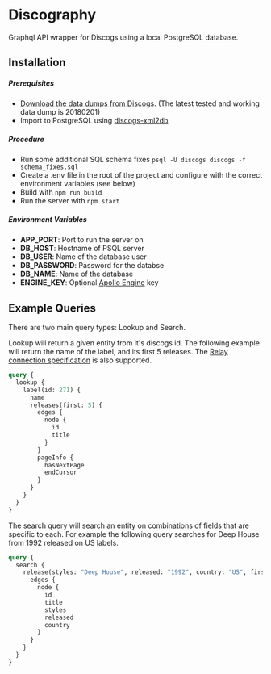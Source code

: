 # Discography

Graphql API wrapper for Discogs using a local PostgreSQL database.

## Installation

##### Prerequisites

* [Download the data dumps from Discogs](https://data.discogs.com/?prefix=data/2018/ 'Download the data dumps from Discogs'). (The latest tested and working data dump is 20180201)
* Import to PostgreSQL using [discogs-xml2db](https://github.com/philipmat/discogs-xml2db 'discogs-xml2db')

##### Procedure

* Run some additional SQL schema fixes `psql -U discogs discogs -f schema_fixes.sql`
* Create a .env file in the root of the project and configure with the correct environment variables (see below)
* Build with `npm run build`
* Run the server with `npm start`

##### Environment Variables

* **APP_PORT**: Port to run the server on
* **DB_HOST**: Hostname of PSQL server
* **DB_USER**: Name of the database user
* **DB_PASSWORD**: Password for the databse
* **DB_NAME**: Name of the database
* **ENGINE_KEY**: Optional [Apollo Engine](https://engine.apollographql.com/ 'Apollo Engine') key

## Example Queries

There are two main query types: Lookup and Search.

Lookup will return a given entity from it's discogs id. The following example will return the name of the label, and its first 5 releases. The [Relay connection specification](https://facebook.github.io/relay/graphql/connections.htm 'Relay connection specification') is also supported.

```graphql
query {
  lookup {
    label(id: 271) {
      name
      releases(first: 5) {
        edges {
          node {
            id
            title
          }
        }
        pageInfo {
          hasNextPage
          endCursor
        }
      }
    }
  }
}
```

The search query will search an entity on combinations of fields that are specific to each. For example the following query searches for Deep House from 1992 released on US labels.

```graphql
query {
  search {
    release(styles: "Deep House", released: "1992", country: "US", first: 50) {
      edges {
        node {
          id
          title
          styles
          released
          country
        }
      }
    }
  }
}
```
